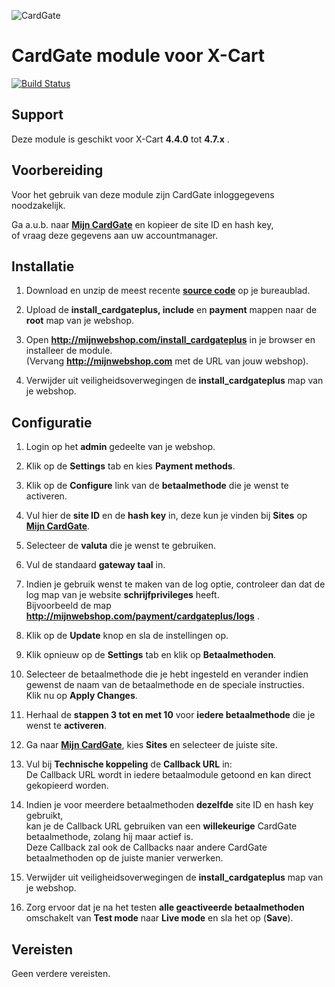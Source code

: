 ![CardGate](https://cdn.curopayments.net/thumb/200/logos/cardgate.png)

# CardGate module voor X-Cart

[![Build Status](https://travis-ci.org/cardgate/x-cart.svg?branch=master)](https://travis-ci.org/cardgate/x-cart)

## Support

Deze module is geschikt voor X-Cart **4.4.0** tot **4.7.x** .

## Voorbereiding

Voor het gebruik van deze module zijn CardGate inloggegevens noodzakelijk.

Ga a.u.b. naar [**Mijn CardGate**](https://my.cardgate.com/) en kopieer de  site ID en hash key,  
of vraag deze gegevens aan uw accountmanager.

## Installatie

1. Download en unzip de meest recente [**source code**](https://github.com/cardgate/x-cart/releases/) op je bureaublad.

2. Upload de **install_cardgateplus, include** en **payment** mappen naar de **root** map van je webshop.

3. Open **http://mijnwebshop.com/install_cardgateplus** in je browser en installeer de module.  
   (Vervang **http://mijnwebshop.com** met de URL van jouw webshop).
    
4. Verwijder uit veiligheidsoverwegingen de **install_cardgateplus** map van je webshop.

## Configuratie

1. Login op het **admin** gedeelte van je webshop.

2. Klik op de **Settings** tab en kies **Payment methods**.

3. Klik op de **Configure** link van de **betaalmethode** die je wenst te activeren.

4. Vul hier de **site ID** en de **hash key** in, deze kun je vinden bij **Sites** op [**Mijn CardGate**](https://my.cardgate.com/).

5. Selecteer de **valuta** die je wenst te gebruiken.

6. Vul de standaard **gateway taal** in.

7. Indien je gebruik wenst te maken van de log optie, controleer dan dat de log map van je website **schrijfprivileges** heeft.  
   Bijvoorbeeld de map **http://mijnwebshop.com/payment/cardgateplus/logs** .

8. Klik op de **Update** knop en sla de instellingen op.

9. Klik opnieuw op de **Settings** tab en klik op **Betaalmethoden**.

10. Selecteer de betaalmethode die je hebt ingesteld en verander indien gewenst de naam van de betaalmethode en de speciale instructies.  
    Klik nu op **Apply Changes**.

11. Herhaal de **stappen 3 tot en met 10** voor **iedere betaalmethode** die je wenst te **activeren**.

12. Ga naar [**Mijn CardGate**](https://my.cardgate.com/), kies **Sites** en selecteer de juiste site.

13. Vul bij **Technische koppeling** de **Callback URL** in:  
    De Callback URL wordt in iedere betaalmodule getoond en kan direct gekopieerd worden.  
    
14. Indien je voor meerdere betaalmethoden **dezelfde** site ID en hash key gebruikt,  
    kan je de Callback URL gebruiken van een **willekeurige** CardGate betaalmethode, zolang hij maar actief is.  
    Deze Callback zal ook de Callbacks naar andere CardGate betaalmethoden op de juiste manier verwerken.  

15. Verwijder uit veiligheidsoverwegingen de **install_cardgateplus** map van je webshop.

16. Zorg ervoor dat je na het testen **alle geactiveerde betaalmethoden** omschakelt van **Test mode** naar **Live mode** en sla het op (**Save**).

## Vereisten

Geen verdere vereisten.
